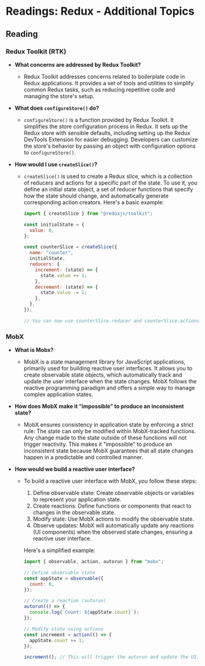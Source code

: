 # Readings: Redux - Additional Topics

## Reading

### Redux Toolkit (RTK)

- **What concerns are addressed by Redux Toolkit?**

  - Redux Toolkit addresses concerns related to boilerplate code in Redux applications. It provides a set of tools and utilities to simplify common Redux tasks, such as reducing repetitive code and managing the store's setup.

- **What does `configureStore()` do?**

  - `configureStore()` is a function provided by Redux Toolkit. It simplifies the store configuration process in Redux. It sets up the Redux store with sensible defaults, including setting up the Redux DevTools Extension for easier debugging. Developers can customize the store's behavior by passing an object with configuration options to `configureStore()`.

- **How would I use `createSlice()`?**

  - `createSlice()` is used to create a Redux slice, which is a collection of reducers and actions for a specific part of the state. To use it, you define an initial state object, a set of reducer functions that specify how the state should change, and automatically generate corresponding action creators. Here's a basic example:

    ```javascript
    import { createSlice } from "@reduxjs/toolkit";

    const initialState = {
      value: 0,
    };

    const counterSlice = createSlice({
      name: "counter",
      initialState,
      reducers: {
        increment: (state) => {
          state.value += 1;
        },
        decrement: (state) => {
          state.value -= 1;
        },
      },
    });

    // You can now use counterSlice.reducer and counterSlice.actions in your Redux setup.
    ```

### MobX

- **What is Mobx?**

  - MobX is a state management library for JavaScript applications, primarily used for building reactive user interfaces. It allows you to create observable state objects, which automatically track and update the user interface when the state changes. MobX follows the reactive programming paradigm and offers a simple way to manage complex application states.

- **How does MobX make it “impossible” to produce an inconsistent state?**

  - MobX ensures consistency in application state by enforcing a strict rule: The state can only be modified within MobX-tracked functions. Any change made to the state outside of these functions will not trigger reactivity. This makes it "impossible" to produce an inconsistent state because MobX guarantees that all state changes happen in a predictable and controlled manner.

- **How would we build a reactive user interface?**

  - To build a reactive user interface with MobX, you follow these steps:

    1. Define observable state: Create observable objects or variables to represent your application state.
    2. Create reactions: Define functions or components that react to changes in the observable state.
    3. Modify state: Use MobX actions to modify the observable state.
    4. Observe updates: MobX will automatically update any reactions (UI components) when the observed state changes, ensuring a reactive user interface.

    Here's a simplified example:

    ```javascript
    import { observable, action, autorun } from "mobx";

    // Define observable state
    const appState = observable({
      count: 0,
    });

    // Create a reaction (autorun)
    autorun(() => {
      console.log(`Count: ${appState.count}`);
    });

    // Modify state using actions
    const increment = action(() => {
      appState.count += 1;
    });

    increment(); // This will trigger the autorun and update the UI.
    ```
